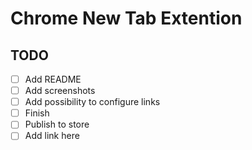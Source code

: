 # Chrome New Tab Extention

## TODO

- [ ] Add README
- [ ] Add screenshots
- [ ] Add possibility to configure links
- [ ] Finish
- [ ] Publish to store
- [ ] Add link here
